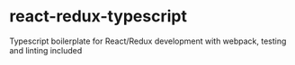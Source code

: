 # react-redux-typescript
Typescript boilerplate for React/Redux development with webpack, testing and linting included
